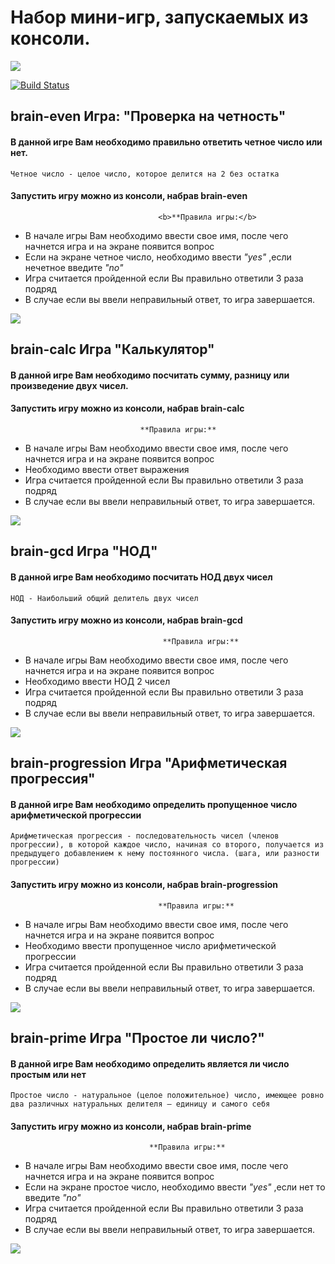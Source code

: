 # Набор мини-игр, запускаемых из консоли.
<a href="https://codeclimate.com/github/Nikolaytk87/python-project-lvl1/maintainability"><img src="https://api.codeclimate.com/v1/badges/d4c57b302dd9b020950b/maintainability" /></a>

[![Build Status](https://travis-ci.org/Nikolaytk87/python-project-lvl1.svg?branch=master)](https://travis-ci.org/Nikolaytk87/python-project-lvl1)
## brain-even Игра: "Проверка на четность"
#### В данной игре Вам необходимо правильно ответить четное число или нет.
`Четное число - целое число, которое делится на 2 без остатка`
#### Запустить игру можно из консоли, набрав brain-even

                                     <b>**Правила игры:</b>
- В начале игры Вам необходимо  ввести свое имя, после чего  начнется игра и на экране появится вопрос
- Если на экране четное число, необходимо ввести *"yes"* ,если нечетное введите *"no"*
- Игра считается пройденной если Вы правильно ответили 3 раза подряд
- В случае если вы ввели неправильный ответ, то игра завершается.

<a href="https://asciinema.org/a/xSkmoIYETsvz3ylECZEYVBFu2?t=8?autoplay=1" target="_blank"><img src="https://asciinema.org/a/xSkmoIYETsvz3ylECZEYVBFu2.svg"  /></a>

## brain-calc Игра "Калькулятор"
#### В данной игре Вам необходимо посчитать сумму, разницу или произведение двух чисел.
#### Запустить игру можно из консоли, набрав brain-calc

                                 **Правила игры:**
- В начале игры Вам необходимо  ввести свое имя, после чего  начнется игра и на экране появится вопрос
- Необходимо ввести ответ выражения
- Игра считается пройденной если Вы правильно ответили 3 раза подряд
- В случае если вы ввели неправильный ответ, то игра завершается.

<a href="https://asciinema.org/a/XNq27OBWG1I4HWfGD3XCVQm1u?autoplay=1" target="_blank"><img src="https://asciinema.org/a/XNq27OBWG1I4HWfGD3XCVQm1u.svg"  /></a>

## brain-gcd Игра "НОД"
#### В данной игре Вам необходимо посчитать НОД двух чисел
`НОД - Наибольший общий делитель двух чисел` 
#### Запустить игру можно из консоли, набрав brain-gcd


                                      **Правила игры:**
- В начале игры Вам необходимо  ввести свое имя, после чего  начнется игра и на экране появится вопрос
- Необходимо ввести НОД 2 чисел
- Игра считается пройденной если Вы правильно ответили 3 раза подряд
- В случае если вы ввели неправильный ответ, то игра завершается.

<a href="https://asciinema.org/a/ldiiCPjHNCSMgCYrNKAkhw5fH?autoplay=1" target="_blank"><img src="https://asciinema.org/a/ldiiCPjHNCSMgCYrNKAkhw5fH.svg" /></a>

## brain-progression Игра "Арифметическая прогрессия"
#### В данной игре Вам необходимо определить пропущенное число арифметической прогрессии
`Арифметическая прогрессия - последовательность чисел (членов прогрессии), в которой каждое число, начиная со второго, получается из предыдущего добавлением к нему постоянного числа. (шага, или разности прогрессии)`
#### Запустить игру можно из консоли, набрав brain-progression


                                     **Правила игры:**
- В начале игры Вам необходимо  ввести свое имя, после чего  начнется игра и на экране появится вопрос
- Необходимо ввести пропущенное число арифметической прогрессии
- Игра считается пройденной если Вы правильно ответили 3 раза подряд
- В случае если вы ввели неправильный ответ, то игра завершается.

<a href="https://asciinema.org/a/Fle18ccQuiuK0xRYsFGZ47fIk?autoplay=1" target="_blank"><img src="https://asciinema.org/a/Fle18ccQuiuK0xRYsFGZ47fIk.svg" /></a>

## brain-prime Игра "Простое ли число?"
#### В данной игре Вам необходимо определить является ли число простым или нет
`Простое число - натуральное (целое положительное) число, имеющее ровно два различных натуральных делителя — единицу и самого себя`
#### Запустить игру можно из консоли, набрав brain-prime


                                   **Правила игры:**
- В начале игры Вам необходимо  ввести свое имя, после чего  начнется игра и на экране появится вопрос
- Если на экране простое число, необходимо ввести *"yes"* ,если нет то  введите *"no"*
- Игра считается пройденной если Вы правильно ответили 3 раза подряд
- В случае если вы ввели неправильный ответ, то игра завершается.

<a href="https://asciinema.org/a/eHesJrToRnwljO799KJ7G9Xtv?autoplay=1" target="_blank"><img src="https://asciinema.org/a/eHesJrToRnwljO799KJ7G9Xtv.svg" /></a>
